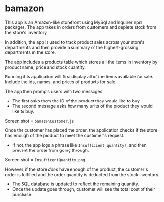 # bamazon

This app is an Amazon-like storefront using MySql and Inquirer npm packages. The app takes in orders from customers and deplete stock from the store's inventory. 

In addition, the app is used to track product sales across your store's departments and then provide a summary of the highest-grossing departments in the store.


The app includes a products table which stores all the items in inventory by product name, price and stock quantity.  


 Running this application will first display all of the items available for sale. Include the ids, names, and prices of products for sale.

The app then prompts users with two messages.

   * The first asks them the ID of the product they would like to buy.
   * The second message asks how many units of the product they would like to buy.

  
  Screen shot = `bamazonCustomer.js`

Once the customer has placed the order, the application checks if the store has enough of the product to meet the customer's request.

   * If not, the app logs a phrase like `Insufficient quantity!`, and then prevent the order from going through.

   Screen shot = `InsufficentQuantity.png`

However, if the store _does_ have enough of the product, the customer's order is fulfilled and the order quantity is deducted from the stock inventory.
   * The SQL database is updated to reflect the remaining quantity.
   * Once the update goes through, customer will see the total cost of their purchase.



